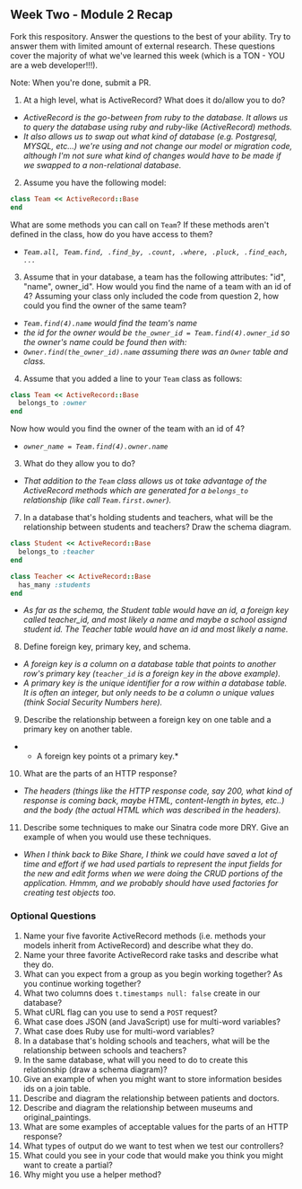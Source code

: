 ## Week Two - Module 2 Recap

Fork this respository. Answer the questions to the best of your ability. Try to answer them with limited amount of external research. These questions cover the majority of what we've learned this week (which is a TON - YOU are a web developer!!!). 

Note: When you're done, submit a PR. 

1. At a high level, what is ActiveRecord? What does it do/allow you to do?
 * *ActiveRecord is the go-between from ruby to the database.  It allows us to query the database using ruby and ruby-like (ActiveRecord) methods.*
 * *It also allows us to swap out what kind of database (e.g. Postgresql, MYSQL, etc...) we're using and not change our model or migration code, although I'm not sure what kind of changes would have to be made if we swapped to a non-relational database.*
2. Assume you have the following model:

```ruby
class Team << ActiveRecord::Base
end
```

What are some methods you can call on `Team`? If these methods aren't defined in the class, how do you have access to them?
 * *`Team.all, Team.find, .find_by, .count, .where, .pluck, .find_each, ...`*

3. Assume that in your database, a team has the following attributes: "id", "name", owner_id". How would you find the name of a team with an id of 4? Assuming your class only included the code from question 2, how could you find the owner of the same team?
 * *`Team.find(4).name` would find the team's name*
 * *the id for the owner would be `the_owner_id = Team.find(4).owner_id` so the owner's name could be found then with:*
 * *`Owner.find(the_owner_id).name` assuming there was an `Owner` table and class.*

4. Assume that you added a line to your `Team` class as follows:

```ruby
class Team << ActiveRecord::Base
  belongs_to :owner
end
```

Now how would you find the owner of the team with an id of 4?
 * *`owner_name = Team.find(4).owner.name`*

3. What do they allow you to do?
 * *That addition to the `Team` class allows us ot take advantage of the ActiveRecord methods which are generated for a `belongs_to` relationship (like call `Team.first.owner`).*
7. In a database that's holding students and teachers, what will be the relationship between students and teachers? Draw the schema diagram.

```ruby 
class Student << ActiveRecord::Base
  belongs_to :teacher
end

class Teacher << ActiveRecord::Base
  has_many :students
end
```

 * *As far as the schema, the Student table would have an id, a foreign key called teacher_id, and most likely a name and maybe a school assignd student id.  The Teacher table would have an id and most likely a name.*

8. Define foreign key, primary key, and schema.
 * *A foreign key is a column on a database table that points to another row's primary key (`teacher_id` is a foreign key in the above example).*
 * *A primary key is the unique identifier for a row within a database table.  It is often an integer, but only needs to be a column o unique values (think Social Security Numbers here).*
9. Describe the relationship between a foreign key on one table and a primary key on another table.
 * * A foreign key points ot a primary key.*
10. What are the parts of an HTTP response?
* *The headers (things like the HTTP response code, say 200, what kind of response is coming back, maybe HTML, content-length in bytes, etc..) and the body (the actual HTML which was described in the headers).*
11. Describe some techniques to make our Sinatra code more DRY. Give an example of when you would use these techniques.
 * *When I think back to Bike Share, I think we could have saved a lot of time and effort if we had used partials to represent the input fields for the new and edit forms when we were doing the CRUD portions of the application.  Hmmm, and we probably should have used factories for creating test objects too.*


### Optional Questions

1. Name your five favorite ActiveRecord methods (i.e. methods your models inherit from ActiveRecord) and describe what they do.
2. Name your three favorite ActiveRecord rake tasks and describe what they do.
4. What can you expect from a group as you begin working together? As you continue working together?
5. What two columns does `t.timestamps null: false` create in our database?
6. What cURL flag can you use to send a `POST` request?
7. What case does JSON (and JavaScript) use for multi-word variables?
8. What case does Ruby use for multi-word variables?
9. In a database that's holding schools and teachers, what will be the relationship between schools and teachers?
10. In the same database, what will you need to do to create this relationship (draw a schema diagram)?
11. Give an example of when you might want to store information besides ids on a join table.
12. Describe and diagram the relationship between patients and doctors.
13. Describe and diagram the relationship between museums and original_paintings.
14. What are some examples of acceptable values for the parts of an HTTP response?
15. What types of output do we want to test when we test our controllers?
16. What could you see in your code that would make you think you might want to create a partial?
17. Why might you use a helper method?
